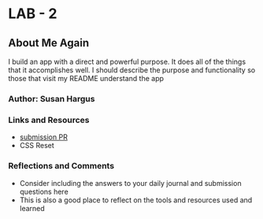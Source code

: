 # LAB - 2

## About Me Again

I build an app with a direct and powerful purpose. It does all of the things that it accomplishes well. I should describe the purpose and functionality so those that visit my README understand the app

### Author: Susan Hargus

### Links and Resources
* [submission PR](http://xyz.com)
* CSS Reset 
### Reflections and Comments
* Consider including the answers to your daily journal and submission questions here
* This is also a good place to reflect on the tools and resources used and learned